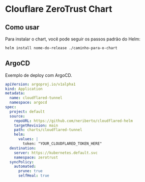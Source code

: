 # Clouflare ZeroTrust Chart

## Como usar

Para instalar o chart, você pode seguir os passos padrão do Helm:

```bash
helm install nome-do-release ./caminho-para-o-chart

```

## ArgoCD

Exemplo de deploy com ArgoCD.

```yaml
apiVersion: argoproj.io/v1alpha1
kind: Application
metadata:
  name: cloudflared-tunnel
  namespace: argocd
spec:
  project: default
  source:
    repoURL: https://github.com/neriberto/cloudflared-helm
    targetRevision: main
    path: charts/cloudflared-tunnel
    helm:
      values: |
        token: "YOUR_CLOUDFLARED_TOKEN_HERE"
  destination:
    server: https://kubernetes.default.svc
    namespace: zerotrust
  syncPolicy:
    automated:
      prune: true
      selfHeal: true
```

